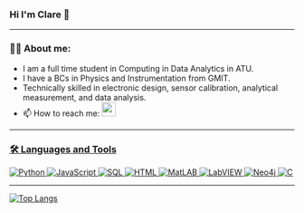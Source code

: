 ### Hi I'm Clare 👋

---

### 👩‍💻 About me:
- I am a full time student in Computing in Data Analytics in ATU.
- I have a BCs in Physics and Instrumentation from GMIT.
- Technically skilled in electronic design, sensor calibration, analytical measurement, and data analysis.
- 📫 How to reach me: <a href="https://www.linkedin.com/in/clare-tubridy99/"><img src="https://img.shields.io/badge/linkedin-%230077B5.svg?&style=for-the-badge&logo=linkedin&logoColor=white" height=25>

---

### 🛠 Languages and Tools
![Python](https://img.shields.io/badge/-Python-000?&logo=Python)
![JavaScript](https://img.shields.io/badge/-JavaScript-000?&logo=JavaScript)
![SQL](https://img.shields.io/badge/-SQL-000?&logo=MySQL)
![HTML](https://img.shields.io/badge/-HTML-000?&logo=HTML)
![MatLAB](https://img.shields.io/badge/-MatLAB-000?&logo=MatLAB)
![LabVIEW](https://img.shields.io/badge/-LabVIEW-000?&logo=LabVIEW)
![Neo4j](https://img.shields.io/badge/-Neo4j-000?&logo=Neo4j)
![C](https://img.shields.io/badge/-C-000?&logo=C)

---

[![Top Langs](https://github-readme-stats.vercel.app/api/top-langs/?username=claretubs&theme=github_dark)](https://github.com/anuraghazra/github-readme-stats)

